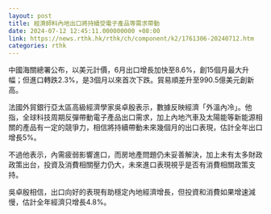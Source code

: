 ```yaml
---
layout: post
title: 經濟師料內地出口將持續受電子產品等需求帶動
date: 2024-07-12 12:45:11.000000000 +08:00
link: https://news.rthk.hk/rthk/ch/component/k2/1761306-20240712.htm
categories: rthk
---
```


中國海關總署公布，以美元計價，6月出口增長加快至8.6%，創15個月最大升幅；但進口轉跌2.3%，是3個月以來首次下跌。貿易順差升至990.5億美元創新高。

法國外貿銀行亞太區高級經濟學家吳卓殷表示，數據反映經濟「外溫內冷」。他指，全球科技周期反彈帶動電子產品出口需求，加上內地汽車及太陽能等新能源相關的產品有一定的競爭力，相信將持續帶動未來幾個月的出口表現，估計全年出口增長5%。

不過他表示，內需疲弱影響進口，而房地產問題仍未妥善解決，加上未有太多財政政策出台，投資及消費相關壓力仍大，未來進口表現視乎是否有消費相關政策支持。

吳卓殷相信，出口向好的表現有助穩定內地經濟增長，但投資和消費如果增速減慢，估計全年經濟只增長4.8%。
